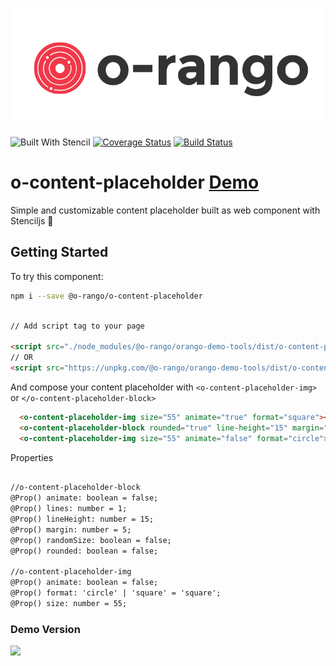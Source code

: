![](./logo-orango.svg)


![Built With Stencil](https://img.shields.io/badge/-Built%20With%20Stencil-16161d.svg?logo=data%3Aimage%2Fsvg%2Bxml%3Bbase64%2CPD94bWwgdmVyc2lvbj0iMS4wIiBlbmNvZGluZz0idXRmLTgiPz4KPCEtLSBHZW5lcmF0b3I6IEFkb2JlIElsbHVzdHJhdG9yIDE5LjIuMSwgU1ZHIEV4cG9ydCBQbHVnLUluIC4gU1ZHIFZlcnNpb246IDYuMDAgQnVpbGQgMCkgIC0tPgo8c3ZnIHZlcnNpb249IjEuMSIgaWQ9IkxheWVyXzEiIHhtbG5zPSJodHRwOi8vd3d3LnczLm9yZy8yMDAwL3N2ZyIgeG1sbnM6eGxpbms9Imh0dHA6Ly93d3cudzMub3JnLzE5OTkveGxpbmsiIHg9IjBweCIgeT0iMHB4IgoJIHZpZXdCb3g9IjAgMCA1MTIgNTEyIiBzdHlsZT0iZW5hYmxlLWJhY2tncm91bmQ6bmV3IDAgMCA1MTIgNTEyOyIgeG1sOnNwYWNlPSJwcmVzZXJ2ZSI%2BCjxzdHlsZSB0eXBlPSJ0ZXh0L2NzcyI%2BCgkuc3Qwe2ZpbGw6I0ZGRkZGRjt9Cjwvc3R5bGU%2BCjxwYXRoIGNsYXNzPSJzdDAiIGQ9Ik00MjQuNywzNzMuOWMwLDM3LjYtNTUuMSw2OC42LTkyLjcsNjguNkgxODAuNGMtMzcuOSwwLTkyLjctMzAuNy05Mi43LTY4LjZ2LTMuNmgzMzYuOVYzNzMuOXoiLz4KPHBhdGggY2xhc3M9InN0MCIgZD0iTTQyNC43LDI5Mi4xSDE4MC40Yy0zNy42LDAtOTIuNy0zMS05Mi43LTY4LjZ2LTMuNkgzMzJjMzcuNiwwLDkyLjcsMzEsOTIuNyw2OC42VjI5Mi4xeiIvPgo8cGF0aCBjbGFzcz0ic3QwIiBkPSJNNDI0LjcsMTQxLjdIODcuN3YtMy42YzAtMzcuNiw1NC44LTY4LjYsOTIuNy02OC42SDMzMmMzNy45LDAsOTIuNywzMC43LDkyLjcsNjguNlYxNDEuN3oiLz4KPC9zdmc%2BCg%3D%3D&colorA=16161d&style=flat-square)
[![Coverage Status](https://coveralls.io/repos/github/o-rango/o-content-placeholder/badge.svg?branch=master)](https://coveralls.io/github/o-rango/o-content-placeholder?branch=master)
[![Build Status](https://travis-ci.org/o-rango/o-content-placeholder.svg?branch=master)](https://travis-ci.org/o-rango/o-content-placeholder)




# o-content-placeholder [Demo](https://o-rango.github.io/o-content-placeholder/)
 Simple and customizable content placeholder built as web component with Stenciljs :metal:
## Getting Started

To try this component:

```bash
npm i --save @o-rango/o-content-placeholder
```


```html

// Add script tag to your page

<script src="./node_modules/@o-rango/orango-demo-tools/dist/o-content-placeholder.js.js"></script>
// OR
<script src="https://unpkg.com/@o-rango/orango-demo-tools/dist/o-content-placeholder.js.js"></script>
```

And compose your content placeholder with `<o-content-placeholder-img>`  or  `</o-content-placeholder-block>`

```html
  <o-content-placeholder-img size="55" animate="true" format="square"></o-content-placeholder-img>
  <o-content-placeholder-block rounded="true" line-height="15" margin="6" animate="true" lines="3"></o-content-placeholder-block>
  <o-content-placeholder-img size="55" animate="false" format="circle"></o-content-placeholder-img>
```


Properties

```html

//o-content-placeholder-block
@Prop() animate: boolean = false;
@Prop() lines: number = 1;
@Prop() lineHeight: number = 15;
@Prop() margin: number = 5;
@Prop() randomSize: boolean = false;
@Prop() rounded: boolean = false;

//o-content-placeholder-img
@Prop() animate: boolean = false;
@Prop() format: 'circle' | 'square' = 'square';
@Prop() size: number = 55;

```

### Demo Version 
![](./skeleton-placeholder.gif)